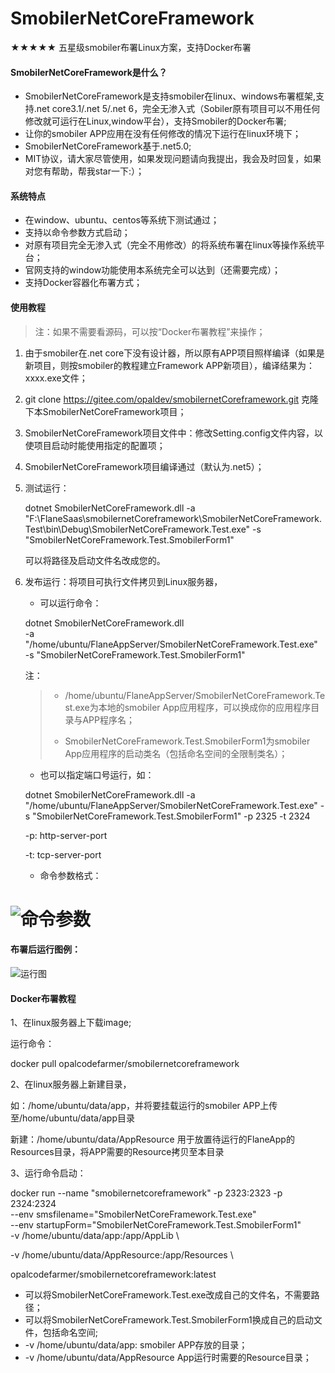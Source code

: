 # SmobilerNetCoreFramework

**★★★★★** 五星级smobiler布署Linux方案，支持Docker布署

#### SmobilerNetCoreFramework是什么？
- SmobilerNetCoreFramework是支持smobiler在linux、windows布署框架,支持.net core3.1/.net 5/.net 6，完全无渗入式（Sobiler原有项目可以不用任何修改就可运行在Linux,window平台），支持Smobiler的Docker布署;
- 让你的smobiler APP应用在没有任何修改的情况下运行在linux环境下；
- SmobilerNetCoreFramework基于.net5.0;
- MIT协议，请大家尽管使用，如果发现问题请向我提出，我会及时回复，如果对您有帮助，帮我star一下:）；

#### 系统特点

- 在window、ubuntu、centos等系统下测试通过；
- 支持以命令参数方式启动；
- 对原有项目完全无渗入式（完全不用修改）的将系统布署在linux等操作系统平台；
- 官网支持的window功能使用本系统完全可以达到（还需要完成）；
- 支持Docker容器化布署方式；

#### 使用教程

> 注：如果不需要看源码，可以按“Docker布署教程”来操作；

1. 由于smobiler在.net core下没有设计器，所以原有APP项目照样编译（如果是新项目，则按smobiler的教程建立Framework APP新项目），编译结果为：xxxx.exe文件；

2. git clone https://gitee.com/opaldev/smobilernetCoreframework.git  克隆下本SmobilerNetCoreFramework项目；

4. SmobilerNetCoreFramework项目文件中：修改Setting.config文件内容，以使项目启动时能使用指定的配置项；

5. SmobilerNetCoreFramework项目编译通过（默认为.net5）；

5. 测试运行：

   dotnet SmobilerNetCoreFramework.dll  -a "F:\FlaneSaas\smobilernetCoreframework\SmobilerNetCoreFramework.Test\bin\Debug\SmobilerNetCoreFramework.Test.exe"  -s "SmobilerNetCoreFramework.Test.SmobilerForm1"

   可以将路径及启动文件名改成您的。

6. 发布运行：将项目可执行文件拷贝到Linux服务器，

   - 可以运行命令：

   dotnet SmobilerNetCoreFramework.dll \
   -a "/home/ubuntu/FlaneAppServer/SmobilerNetCoreFramework.Test.exe"  \
   -s "SmobilerNetCoreFramework.Test.SmobilerForm1"

   注：

   > - /home/ubuntu/FlaneAppServer/SmobilerNetCoreFramework.Test.exe为本地的smobiler App应用程序，可以换成你的应用程序目录与APP程序名；
   >
   > - SmobilerNetCoreFramework.Test.SmobilerForm1为smobiler App应用程序的启动类名（包括命名空间的全限制类名）；

   

   - 也可以指定端口号运行，如：

   dotnet SmobilerNetCoreFramework.dll -a "/home/ubuntu/FlaneAppServer/SmobilerNetCoreFramework.Test.exe"  -s "SmobilerNetCoreFramework.Test.SmobilerForm1" -p 2325 -t 2324

   -p: http-server-port

   -t: tcp-server-port

   - 命令参数格式：

![命令参数](https://gitee.com/opaldev/smobilernetCoreframework/raw/master/SmobilerNetCoreFramework/wwwroot/images/commandinfo4.png)
=======
#### 布署后运行图例：

![运行图](https://gitee.com/opaldev/smobilernetCoreframework/raw/master/SmobilerNetCoreFramework/wwwroot/images/run.jpg)

#### Docker布署教程

1、在linux服务器上下载image;

运行命令：

docker pull opalcodefarmer/smobilernetcoreframework

2、在linux服务器上新建目录，

如：/home/ubuntu/data/app，并将要挂载运行的smobiler APP上传至/home/ubuntu/data/app目录

新建：/home/ubuntu/data/AppResource   用于放置待运行的FlaneApp的Resources目录，将APP需要的Resource拷贝至本目录

3、运行命令启动：

docker run --name "smobilernetcoreframework"  -p 2323:2323 -p 2324:2324 \
--env smsfilename="SmobilerNetCoreFramework.Test.exe" \
--env startupForm="SmobilerNetCoreFramework.Test.SmobilerForm1" \
-v /home/ubuntu/data/app:/app/AppLib \

-v /home/ubuntu/data/AppResource:/app/Resources \

opalcodefarmer/smobilernetcoreframework:latest

- 可以将SmobilerNetCoreFramework.Test.exe改成自己的文件名，不需要路径；
- 可以将SmobilerNetCoreFramework.Test.SmobilerForm1换成自己的启动文件，包括命名空间;
- -v /home/ubuntu/data/app: smobiler APP存放的目录；
- -v /home/ubuntu/data/AppResource App运行时需要的Resource目录；

